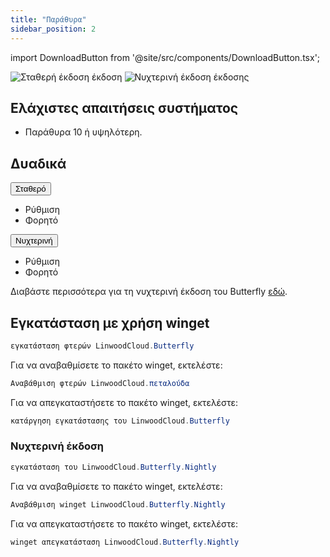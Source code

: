 ```yaml
---
title: "Παράθυρα"
sidebar_position: 2
---
```


import DownloadButton from '@site/src/components/DownloadButton.tsx';

![Σταθερή έκδοση έκδοση](https://img.shields.io/badge/dynamic/yaml?color=c4840d&label=Stable&query=%24.version&url=https%3A%2F%2Fraw.githubusercontent.com%2FLinwoodDev%2Fbutterfly%2Fstable%2Fapp%2Fpubspec.yaml&style=for-the-badge) ![Νυχτερινή έκδοση έκδοσης](https://img.shields.io/badge/dynamic/yaml?color=f7d28c&label=Nightly&query=%24.version&url=https%3A%2F%2Fraw.githubusercontent.com%2FLinwoodDev%2Fbutterfly%2Fnightly%2Fapp%2Fpubspec.yaml&style=for-the-badge)

## Ελάχιστες απαιτήσεις συστήματος

* Παράθυρα 10 ή υψηλότερη.

## Δυαδικά

<div className="row margin-bottom--lg padding--sm">
<div className="dropdown dropdown--hoverable margin--sm">
  <button className="button button--outline button--info button--lg">Σταθερό</button>
  <ul className="dropdown__menu">
    <li>
      <DownloadButton after="/downloads/post-windows" className="dropdown__link" href="https://github.com/LinwoodDev/butterfly/releases/download/stable/linwood-butterfly-windows-setup.exe">
        Ρύθμιση
      </DownloadButton>
    </li>
    <li>
      <DownloadButton after="/downloads/post-windows" className="dropdown__link" href="https://github.com/LinwoodDev/butterfly/releases/download/stable/linwood-butterfly-windows.zip">
        Φορητό
      </DownloadButton>
    </li>
  </ul>
</div>
<div className="dropdown dropdown--hoverable margin--sm">
  <button className="button button--outline button--danger button--lg">Νυχτερινή</button>
  <ul className="dropdown__menu">
    <li>
      <DownloadButton after="/downloads/post-windows" className="dropdown__link" href="https://github.com/LinwoodDev/butterfly/releases/download/nightly/linwood-butterfly-windows-setup.exe">
        Ρύθμιση
      </DownloadButton>
    </li>
    <li>
      <DownloadButton after="/downloads/post-windows" className="dropdown__link" href="https://github.com/LinwoodDev/butterfly/releases/download/nightly/linwood-butterfly-windows.zip">
        Φορητό
      </DownloadButton>
    </li>
  </ul>
</div>
</div>

Διαβάστε περισσότερα για τη νυχτερινή έκδοση του Butterfly [εδώ](/nightly).

## Εγκατάσταση με χρήση winget

```powershell
εγκατάσταση φτερών LinwoodCloud.Butterfly
```

Για να αναβαθμίσετε το πακέτο winget, εκτελέστε:

```powershell
Αναβάθμιση φτερών LinwoodCloud.πεταλούδα
```

Για να απεγκαταστήσετε το πακέτο winget, εκτελέστε:

```powershell
κατάργηση εγκατάστασης του LinwoodCloud.Butterfly
```

### Νυχτερινή έκδοση

```powershell
εγκατάσταση του LinwoodCloud.Butterfly.Nightly
```

Για να αναβαθμίσετε το πακέτο winget, εκτελέστε:

```powershell
Αναβάθμιση winget LinwoodCloud.Butterfly.Nightly
```

Για να απεγκαταστήσετε το πακέτο winget, εκτελέστε:

```powershell
winget απεγκατάσταση LinwoodCloud.Butterfly.Nightly
```
